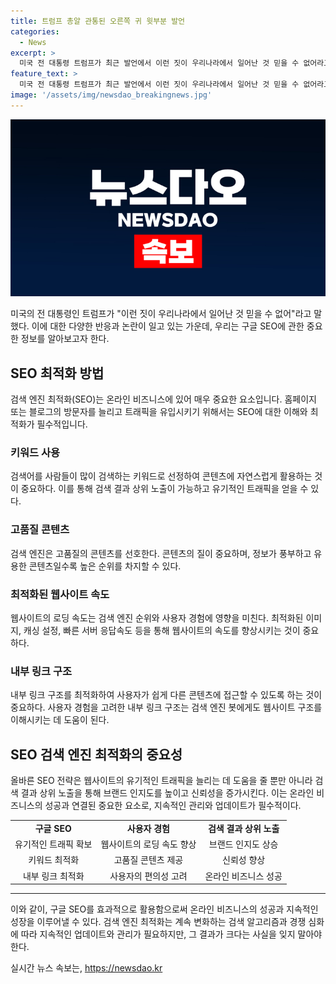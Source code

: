 ```yaml
---
title: 트럼프 총알 관통된 오른쪽 귀 윗부분 발언
categories:
  - News
excerpt: >
  미국 전 대통령 트럼프가 최근 발언에서 이런 짓이 우리나라에서 일어난 것 믿을 수 없어라고 말했다. 이 발언은 논란을 불러일으켰으며, 사람들은 트럼프의 발언에 대한 의견을 나누고 있다.
feature_text: >
  미국 전 대통령 트럼프가 최근 발언에서 이런 짓이 우리나라에서 일어난 것 믿을 수 없어라고 말했다. 이 발언은 논란을 불러일으켰으며, 사람들은 트럼프의 발언에 대한 의견을 나누고 있다.
image: '/assets/img/newsdao_breakingnews.jpg'
---
```


<p><img src="/assets/img/newsdao_breakingnews.jpg" alt="bookingtag 속보" /></p>

<p data-ke-size="size16">미국의 전 대통령인 트럼프가 "이런 짓이 우리나라에서 일어난 것 믿을 수 없어"라고 말했다. 이에 대한 다양한 반응과 논란이 일고 있는 가운데, 우리는 구글 SEO에 관한 중요한 정보를 알아보고자 한다.</p>

<h2 data-ke-size="size26">SEO 최적화 방법</h2>

<p data-ke-size="size16">검색 엔진 최적화(SEO)는 온라인 비즈니스에 있어 매우 중요한 요소입니다. 홈페이지 또는 블로그의 방문자를 늘리고 트래픽을 유입시키기 위해서는 SEO에 대한 이해와 최적화가 필수적입니다.</p>

<h3>키워드 사용</h3>

<p data-ke-size="size16">검색어를 사람들이 많이 검색하는 키워드로 선정하여 콘텐츠에 자연스럽게 활용하는 것이 중요하다. 이를 통해 검색 결과 상위 노출이 가능하고 유기적인 트래픽을 얻을 수 있다.</p>

<h3>고품질 콘텐츠</h3>

<p data-ke-size="size16">검색 엔진은 고품질의 콘텐츠를 선호한다. 콘텐츠의 질이 중요하며, 정보가 풍부하고 유용한 콘텐츠일수록 높은 순위를 차지할 수 있다.</p>

<h3>최적화된 웹사이트 속도</h3>

<p data-ke-size="size16">웹사이트의 로딩 속도는 검색 엔진 순위와 사용자 경험에 영향을 미친다. 최적화된 이미지, 캐싱 설정, 빠른 서버 응답속도 등을 통해 웹사이트의 속도를 향상시키는 것이 중요하다.</p>

<h3>내부 링크 구조</h3>

<p data-ke-size="size16">내부 링크 구조를 최적화하여 사용자가 쉽게 다른 콘텐츠에 접근할 수 있도록 하는 것이 중요하다. 사용자 경험을 고려한 내부 링크 구조는 검색 엔진 봇에게도 웹사이트 구조를 이해시키는 데 도움이 된다.</p>

<h2 data-ke-size="size26">SEO 검색 엔진 최적화의 중요성</h2>

<p data-ke-size="size16">올바른 SEO 전략은 웹사이트의 유기적인 트래픽을 늘리는 데 도움을 줄 뿐만 아니라 검색 결과 상위 노출을 통해 브랜드 인지도를 높이고 신뢰성을 증가시킨다. 이는 온라인 비즈니스의 성공과 연결된 중요한 요소로, 지속적인 관리와 업데이트가 필수적이다.</p>

<table>
<tbody>
<tr>
<td style="text-align: center; height: 17px;"><b>구글 SEO</b></td>
<td style="text-align: center; height: 17px;"><b>사용자 경험</b></td>
<td style="text-align: center; height: 17px;"><b>검색 결과 상위 노출</b></td>
</tr>
<tr>
<td style="text-align: center; height: 17px;">유기적인 트래픽 확보</td>
<td style="text-align: center; height: 17px;">웹사이트의 로딩 속도 향상</td>
<td style="text-align: center; height: 17px;">브랜드 인지도 상승</td>
</tr>
<tr>
<td style="text-align: center; height: 17px;">키워드 최적화</td>
<td style="text-align: center; height: 17px;">고품질 콘텐츠 제공</td>
<td style="text-align: center; height: 17px;">신뢰성 향상</td>
</tr>
<tr>
<td style="text-align: center; height: 17px;">내부 링크 최적화</td>
<td style="text-align: center; height: 17px;">사용자의 편의성 고려</td>
<td style="text-align: center; height: 17px;">온라인 비즈니스 성공</td>
</tr>
</tbody>
</table>

<hr>

<p data-ke-size="size16">이와 같이, 구글 SEO를 효과적으로 활용함으로써 온라인 비즈니스의 성공과 지속적인 성장을 이루어낼 수 있다. 검색 엔진 최적화는 계속 변화하는 검색 알고리즘과 경쟁 심화에 따라 지속적인 업데이트와 관리가 필요하지만, 그 결과가 크다는 사실을 잊지 말아야 한다.</p>
실시간 뉴스 속보는, <a href="https://newsdao.kr" rel="dofollow">https://newsdao.kr</a>



